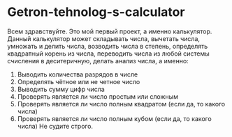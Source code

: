 # Getron-tehnolog-s-calculator
Всем здравствуйте. Это мой первый проект, а именно калькулятор.
Данный калькулятор может складывать числа, вычетать числа, умножать и делить числа, возводить числа в степень, определять квадратный корень из числа, переводить числа из любой системы счисления в деситеричную, делать анализ числа, а именно:
1) Выводить количества разрядов в числе
2) Определять чётное или не четное число
3) Выводить сумму цифр числа
4) Проверять является ли число простым или сложным
5) Проверять является ли число полным квадратом (если да, то какого числа)
6) Проверять является ли число полным кубом (если да, то какого числа)
Не судите строго.
